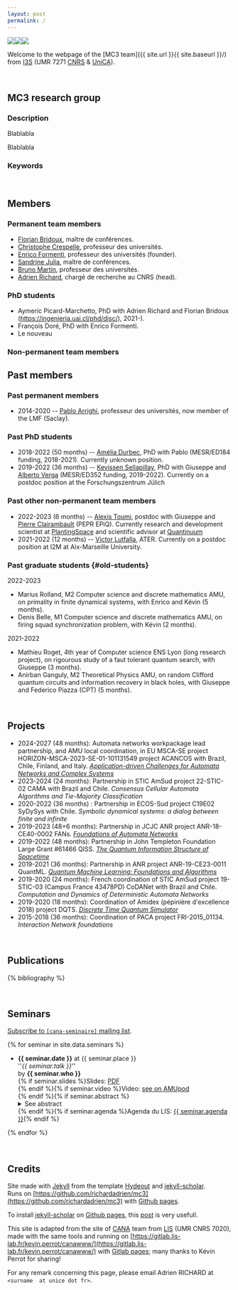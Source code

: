 ```yaml
---
layout: post
permalink: /
---
```


 

<img src="{{ site.url }}{{ site.baseurl }}/images/i3s.png" style="max-width: 20%; height: auto;"><img src="{{ site.url }}{{ site.baseurl }}/images/logo-cnrs.png" style="max-width: 20%; height: auto;"><img src="{{ site.url }}{{ site.baseurl }}/images/UCA-Logo-2niveaux-RVB.png" style="max-width: 20%; height: auto;">



Welcome to the webpage of the [MC3 team]({{ site.url }}{{ site.baseurl }}/) from [I3S](https://www.i3s.unice.fr/en/) (UMR 7271 [CNRS](http://www.cnrs.fr/) & [UniCA](https://univ-cotedazur.fr/)).

<!-- GROUP -->
<a id='group-link'></a><br />
## **MC3 research group**
 
### Description

<p style='text-align: justify;'>
Blablabla
</p>

<p style='text-align: justify;'>
Blablabla
</p> 


### Keywords


<!-- MEMBERS -->
<a id='members-link'></a><br />
## **Members**

### Permanent team members

- [Florian Bridoux](https://webusers.i3s.unice.fr/~bridoux/), maître de conférences.
- [Christophe Crespelle](https://pageperso.lis-lab.fr/~kevin.perrot/), professeur des universités.
- [Enrico Formenti](https://mc3.i3s.unice.fr/~formenti/), professeur des universités (founder).
- [Sandrine Julia](https://webusers.i3s.unice.fr/~julia/), maître de conférences.
- [Bruno Martin](https://webusers.i3s.unice.fr/~bmartin/), professeur des universités.
- [Adrien Richard](https://webusers.i3s.unice.fr/~richard/), chargé de recherche au CNRS (head).

### PhD students

- Aymeric Picard-Marchetto,
  PhD with Adrien Richard and Florian Bridoux (https://ingenieria.uai.cl/phd/disc/), 2021-).
- François Doré, PhD with Enrico Formenti.
- Le nouveau
  

### Non-permanent team members

## Past members

### Past permanent members

- 2014-2020 -- [Pablo Arrighi](https://lmf.cnrs.fr/Perso/PabloArrighi),
  professeur des universités, now member of the LMF (Saclay).

### Past PhD students

- 2018-2022 (50 months) --
  [Amélia Durbec](https://scholar.google.fr/citations?user=V97MiQ4AAAAJ&hl=fr), 
  PhD with Pablo 
  (MESR/ED184 funding, 2018-2021).
  Currently unknown position.
- 2019-2022 (36 months) --
 [Kevissen Sellapillay](https://www.fz-juelich.de/profile/sellapillay_k),
  PhD with Giuseppe and [Alberto Verga](https://www.cpt.univ-mrs.fr/spip.php%3fpage=personne&id_personne=56&lang=fr)
  (MESR/ED352 funding, 2019-2022).
  Currently on a postdoc position at the Forschungszentrum Jülich

### Past other non-permanent team members

- 2022-2023 (6 months) -- [Alexis Toumi](https://alexis.toumi.xyz/),
  postdoc with Giuseppe and
  [Pierre Clairambault](https://pageperso.lis-lab.fr/pierre.clairambault/)
  (PEPR EPiQ).
  Currently research and development scientist at
  [PlantingSpace](https://planting.space) and
  scientific advisor at [Quantinuum](https://www.quantinuum.com)
- 2021-2022 (12 months) -- 
  [Victor Lutfalla](https://www.lutfalla.fr), 
  ATER.
  Currently on a postdoc position at I2M at Aix-Marseille University.

### Past graduate students {#old-students}

2022-2023

- Marius Rolland, M2 Computer science and discrete mathematics AMU,
  on primality in finite dynamical systems,
  with Enrico and Kévin (5 months).
- Denis Belle, M1 Computer science and discrete mathematics AMU,
  on firing squad synchronization problem,
  with Kévin (2 months).

2021-2022

- Mathieu Roget, 4th year of Computer science ENS Lyon (long research project),
  on rigourous study of a faut tolerant quantum search,
  with Giuseppe (3 months).
- Anirban Ganguly, M2 Theoretical Physics AMU,
  on random Clifford quantum circuits and information recovery in black holes,
  with Giuseppe and Federico Piazza (CPT) (5 months).


<!-- PROJECTS -->
<a id='projects-link'></a><br />
## **Projects**

* 2024-2027 (48 months): Automata networks workpackage lead partnership, and AMU 
  local coordination, in EU MSCA-SE project HORIZON-MSCA-2023-SE-01-101131549 
  project ACANCOS with Brazil, Chile, Finland, and Italy. 
  [_Application-driven Challenges for Automata Networks and Complex Systems_](https://ec.europa.eu/info/funding-tenders/opportunities/portal/screen/how-to-participate/org-details/999842051/project/101131549/program/43108390/details)
* 2023-2024 (24 months): Partnership in STIC AmSud project 22-STIC-02 CAMA
  with Brazil and Chile.
  _Consensus Cellular Automata Algorithms and Tie-Majority Classification_
* 2020-2022 (36 months) : Partnership in ECOS-Sud project C19E02 SyDySys
  with Chile.
  _Symbolic dynamical systems: a dialog between finite and infinite_
* 2019-2023 (48+6 months): Partnership in JCJC ANR project ANR-18-CE40-0002
  FANs.
  [_Foundations of Automata Networks_](https://anr.fr/Projet-ANR-18-CE40-0002)
* 2019-2022 (48 months): Partnership in John Templeton Foundation Large Grant &#35;61466 QISS.
  [_The Quantum Information Structure of Spacetime_](http://www.qiss.fr/consortium.html)
* 2019-2021 (36 months): Partnership in ANR project ANR-19-CE23-0011 QuantML.
  [_Quantum Machine Learning: Foundations and Algorithms_](https://quantml.lis-lab.fr/index.php/team/)
* 2019-2020 (24 months): French coordination of STIC AmSud project 19-STIC-03 (Campus France 43478PD) CoDANet with Brazil and Chile.  
  _Computation and Dynamics of Deterministic Automata Networks_
* 2019-2020 (18 months): Coordination of Amidex (p&eacute;pini&egrave;re d'excellence 2018) project DQTS.
  [_Discrete Time Quantum Simulator_](https://amidex.hypotheses.org/9866)
* 2015-2018 (36 months): Coordination of PACA project FRI-2015\_01134.  
  _Interaction Network foundations_

<!-- PUBLICATIONS -->
<a id='publications-link'></a><br />
## **Publications**


<!-- to add a bib entry touch /_bibliography/references.bib then push -->
{% bibliography %}


<!-- SEMINARS -->
<a id='seminars-link'></a><br />
## **Seminars**

[Subscribe to ``[cana-seminaire]`` mailing list](https://mailman.lis-lab.fr/lists/listinfo/cana-seminaire).

<!-- to add a seminar touch /_data/seminars.yml then push -->
{% for seminar in site.data.seminars %}
* <b>{{ seminar.date }}</b> at {{ seminar.place }}<br />
  ''<i>{{ seminar.talk }}</i>''<br />
  by <b>{{ seminar.who }}</b><br />
  {% if seminar.slides %}Slides: <a href="{{ site.url }}{{ site.baseurl }}/slides/{{ seminar.slides }}">PDF</a><br />
  {% endif %}{% if seminar.video %}Video: <a href="{{ seminar.video }}">see on AMUpod</a><br />
  {% endif %}{% if seminar.abstract %}<details>
    <summary  markdown="span">See abstract</summary>
    <p class="abstract" style='text-align: justify;'>{{ seminar.abstract }}</p>
  </details>
  {% endif %}{% if seminar.agenda %}Agenda du LIS: <a href="{{ seminar.agenda }}">{{ seminar.agenda }}</a>{% endif %}
{% endfor %} 



<!-- CREDITS -->
<a id='credits-link'></a><br />
## **Credits**

Site made with [Jekyll](https://jekyllrb.com)
from the template [Hydeout](https://github.com/fongandrew/hydeout)
and [jekyll-scholar](https://github.com/inukshuk/jekyll-scholar).  
Runs on [https://github.com/richardadrien/mc3](https://github.com/richardadrien/mc3) with [Github pages](https://pages.github.com/).

To install [jekyll-scholar](https://github.com/inukshuk/jekyll-scholar) on [Github pages](https://pages.github.com/), this [post](https://open-research.gemmadanks.com/tutorials/how-to-use-jekyll-scholar-with-github-pages/) is very usefull. 

This site is adapted from the site of [CANA](https://cana.lis-lab.fr/) team from [LIS](https://www.lis-lab.fr/) (UMR CNRS 7020), made with the same tools and running on [https://gitlab.lis-lab.fr/kevin.perrot/canawww/](https://gitlab.lis-lab.fr/kevin.perrot/canawww/) with [Gitlab pages](https://docs.gitlab.com/ee/user/project/pages/); many thanks to Kévin Perrot for sharing!


For any remark concerning this page, please email Adrien RICHARD at ``<surname  at unice dot fr>``.  

<br />
<br />

